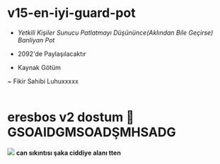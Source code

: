 # v15-en-iyi-guard-pot
- *Yetkili Kişiler Sunucu Patlatmayı Düşününce(Aklından Bile Geçirse) Banliyan Pot*

- 2092'de Paylaşılacaktır  

- Kaynak Götüm

~ Fikir Sahibi Luhuxxxxx
<br> </br>
# eresbos v2 dostum 🥸 GSOAIDGMSOADŞMHSADG

<img src="https://cdn.discordapp.com/attachments/1087030211813593190/1100757681762992168/Screenshot_2023-04-26-15-17-54-20_572064f74bd5f9fa804b05334aa4f912.jpg">
<strong>can sıkıntısı şaka ciddiye alanı tten</strong>
